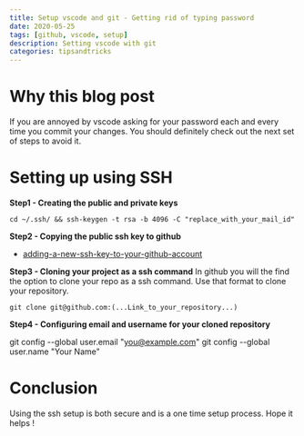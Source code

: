 ```yaml
---
title: Setup vscode and git - Getting rid of typing password
date: 2020-05-25
tags: [github, vscode, setup]
description: Setting vscode with git
categories: tipsandtricks
---
```


# Why this blog post
If you are annoyed by vscode asking for your password each and every time you commit your changes. You should definitely check out the next set of steps to avoid it.

# Setting up using SSH
**Step1 - Creating the public and private keys**

```
cd ~/.ssh/ && ssh-keygen -t rsa -b 4096 -C "replace_with_your_mail_id"
```

**Step2 - Copying the public ssh key to github**
- [adding-a-new-ssh-key-to-your-github-account](https://help.github.com/en/enterprise/2.15/user/articles/adding-a-new-ssh-key-to-your-github-account)

**Step3 - Cloning your project as a ssh command**
In github you will the find the option to clone your repo as a ssh command. Use that format to clone your repository.

```
git clone git@github.com:(...Link_to_your_repository...)
```

**Step4 - Configuring email and username for your cloned repository**

git config --global user.email "you@example.com"
git config --global user.name "Your Name"

# Conclusion
Using the ssh setup is both secure and is a one time setup process. Hope it helps !